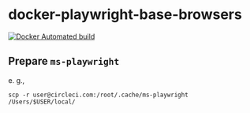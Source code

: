 # docker-playwright-base-browsers

[![Docker Automated build](https://img.shields.io/docker/automated/sugarshin/playwright-base-browsers.svg?maxAge=2592000)](https://hub.docker.com/r/sugarshin/playwright-base-browsers/)

## Prepare `ms-playwright`

e. g.,

```
scp -r user@circleci.com:/root/.cache/ms-playwright /Users/$USER/local/
```
